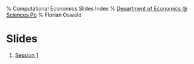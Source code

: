 % Computational Economics Slides Index
% [Department of Economics @ Sciences Po](http://econ.sciences-po.fr)
% Florian Oswald


Slides
======

1. [Session 1](sessions/basic-computing.html)